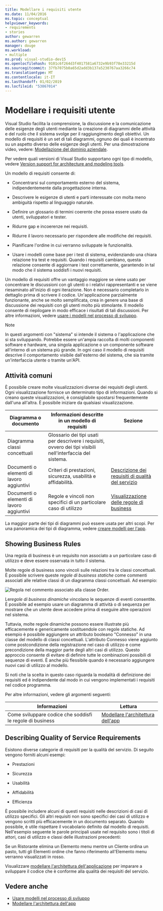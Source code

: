 ```yaml
---
title: Modellare i requisiti utente
ms.date: 11/04/2016
ms.topic: conceptual
helpviewer_keywords:
- requirements
- stories
author: gewarren
ms.author: gewarren
manager: douge
ms.workload:
- multiple
ms.prod: visual-studio-dev15
ms.openlocfilehash: 9101c6f264d3f4017581a6732e9b93f78e33215d
ms.sourcegitcommit: 37fb7075b0a65d2add3b137a5230767aa3266c74
ms.translationtype: MT
ms.contentlocale: it-IT
ms.lasthandoff: 01/02/2019
ms.locfileid: "53867014"
---
```

# <a name="model-user-requirements"></a>Modellare i requisiti utente

Visual Studio facilita la comprensione, la discussione e la comunicazione delle esigenze degli utenti mediante la creazione di diagrammi delle attività e del ruolo che il sistema svolge per il raggiungimento degli obiettivi. Un modello di requisiti è un set di tali diagrammi, ognuno dei quali è incentrato su un aspetto diverso delle esigenze degli utenti. Per una dimostrazione video, vedere: [Modellazione del dominio aziendale](https://channel9.msdn.com/blogs/clinted/uml-with-vs-2010-part-3-modeling-the-business-domain).

Per vedere quali versioni di Visual Studio supportano ogni tipo di modello, vedere [Version support for architecture and modeling tools](../modeling/what-s-new-for-design-in-visual-studio.md#VersionSupport).

Un modello di requisiti consente di:

- Concentrarsi sul comportamento esterno del sistema, indipendentemente dalla progettazione interna.

- Descrivere le esigenze di utenti e parti interessate con molta meno ambiguità rispetto al linguaggio naturale.

- Definire un glossario di termini coerente che possa essere usato da utenti, sviluppatori e tester.

- Ridurre gap e incoerenze nei requisiti.

- Ridurre il lavoro necessario per rispondere alle modifiche dei requisiti.

- Pianificare l'ordine in cui verranno sviluppate le funzionalità.

- Usare i modelli come base per i test di sistema, evidenziando una chiara relazione tra test e requisiti. Quando i requisiti cambiano, questa relazione consente di aggiornare i test correttamente, garantendo in tal modo che il sistema soddisfi i nuovi requisiti.

Un modello di requisiti offre un vantaggio maggiore se viene usato per concentrare le discussioni con gli utenti o i relativi rappresentanti e se viene riesaminato all'inizio di ogni iterazione. Non è necessario completarlo in dettaglio prima di scrivere il codice. Un'applicazione parzialmente funzionante, anche se molto semplificata, crea in genere una base di discussione dei requisiti con gli utenti molto più stimolante. Il modello consente di riepilogare in modo efficace i risultati di tali discussioni. Per altre informazioni, vedere [usare i modelli nel processo di sviluppo](../modeling/use-models-in-your-development-process.md).

> [!NOTE]
> In questi argomenti con "sistema" si intende il sistema o l'applicazione che si sta sviluppando. Potrebbe essere un'ampia raccolta di molti componenti software e hardware, una singola applicazione o un componente software all'interno di un sistema più grande. In ogni caso il modello di requisiti descrive il comportamento visibile dall'esterno del sistema, che sia tramite un'interfaccia utente o tramite un'API.

## <a name="common-tasks"></a>Attività comuni

È possibile creare molte visualizzazioni diverse dei requisiti degli utenti.  Ogni visualizzazione fornisce un determinato tipo di informazioni.  Quando si creano queste visualizzazioni, è consigliabile spostarsi frequentemente dall'una all'altra. È possibile iniziare da qualsiasi visualizzazione.

|Diagramma o documento|Informazioni descritte in un modello di requisiti|Sezione|
|-|-|-|
|Diagramma classi concettuali|Glossario dei tipi usati per descrivere i requisiti, ovvero dei tipi visibili nell'interfaccia del sistema.||
|Documenti o elementi di lavoro aggiuntivi|Criteri di prestazioni, sicurezza, usabilità e affidabilità.|[Descrizione dei requisiti di qualità del servizio](#QoSRequirements)|
|Documenti o elementi di lavoro aggiuntivi|Regole e vincoli non specifici di un particolare caso di utilizzo|[Visualizzazione delle regole di business](#BusinessRules)|

La maggior parte dei tipi di diagrammi può essere usata per altri scopi. Per una panoramica dei tipi di diagramma, vedere [creare modelli per l'app](../modeling/create-models-for-your-app.md).

##  <a name="BusinessRules"></a> Showing Business Rules

Una regola di business è un requisito non associato a un particolare caso di utilizzo e deve essere osservata in tutto il sistema.

Molte regole di business sono vincoli sulle relazioni tra le classi concettuali. È possibile scrivere queste *regole di business statiche* come commenti associati alle relative classi di un diagramma classi concettuali. Ad esempio:

![Regola nel commento associato alla classe Order.](../modeling/media/uml_reqmcd2.png)

Le*regole di business dinamiche* vincolano le sequenze di eventi consentite. È possibile ad esempio usare un diagramma di attività o di sequenza per mostrare che un utente deve accedere prima di eseguire altre operazioni nel sistema.

Tuttavia, molte regole dinamiche possono essere illustrate più efficacemente e genericamente sostituendole con regole statiche. Ad esempio è possibile aggiungere un attributo booleano "Connesso" in una classe del modello di classi concettuali. L'attributo Connesso viene aggiunto come postcondizione della registrazione nel caso di utilizzo e come precondizione della maggior parte degli altri casi di utilizzo. Questo approccio consente di evitare di definire tutte le combinazioni possibili di sequenze di eventi. È anche più flessibile quando è necessario aggiungere nuovi casi di utilizzo al modello.

Si noti che la scelta in questo caso riguarda la modalità di definizione dei requisiti ed è indipendente dal modo in cui vengono implementati i requisiti nel codice programma.

Per altre informazioni, vedere gli argomenti seguenti:

|Informazioni|Lettura|
|-|-|
|Come sviluppare codice che soddisfi le regole di business|[Modellare l'architettura dell'app](../modeling/model-your-app-s-architecture.md)|

##  <a name="QoSRequirements"></a> Describing Quality of Service Requirements

Esistono diverse categorie di requisiti per la qualità del servizio. Di seguito vengono forniti alcuni esempi:

-   Prestazioni

-   Sicurezza

-   Usabilità

-   Affidabilità

-   Efficienza

È possibile includere alcuni di questi requisiti nelle descrizioni di casi di utilizzo specifici. Gli altri requisiti non sono specifici dei casi di utilizzo e vengono scritti più efficacemente in un documento separato. Quando possibile, è utile rispettare il vocabolario definito dal modello di requisiti. Nell'esempio seguente le parole principali usate nel requisito sono i titoli di attori, casi di utilizzo e classi delle illustrazioni precedenti:

Se un Ristorante elimina un Elemento menu mentre un Cliente ordina un pasto, tutti gli Elementi ordine che fanno riferimento all'Elemento menu verranno visualizzati in rosso.

Visualizzare [modellare l'architettura dell'applicazione](../modeling/model-your-app-s-architecture.md) per imparare a sviluppare il codice che è conforme alla qualità dei requisiti del servizio.

## <a name="see-also"></a>Vedere anche

- [Usare modelli nel processo di sviluppo](../modeling/use-models-in-your-development-process.md)
- [Modellare l'architettura dell'app](../modeling/model-your-app-s-architecture.md)
